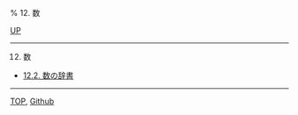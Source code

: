 % 12. 数

[UP](index.html)  

---

12. 数

- [12.2. 数の辞書](12.2.html)

---
[TOP](index.html),  [Github](https://github.com/nptcl/npt-japanese)

